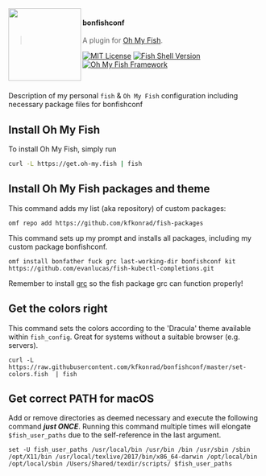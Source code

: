 <img src="https://cdn.rawgit.com/oh-my-fish/oh-my-fish/e4f1c2e0219a17e2c748b824004c8d0b38055c16/docs/logo.svg" align="left" width="144px" height="144px"/>

#### bonfishconf
> A plugin for [Oh My Fish](https://github.com/oh-my-fish/oh-my-fish).

[![MIT License](https://img.shields.io/badge/license-MIT-007EC7.svg?style=flat-square)](/LICENSE)
[![Fish Shell Version](https://img.shields.io/badge/fish-v2.2.0-007EC7.svg?style=flat-square)](https://fishshell.com)
[![Oh My Fish Framework](https://img.shields.io/badge/Oh%20My%20Fish-Framework-007EC7.svg?style=flat-square)](https://www.github.com/oh-my-fish/oh-my-fish)

<br/>

Description of my personal `fish` &amp; `Oh My Fish` configuration including necessary package files for bonfishconf

## Install Oh My Fish
To install Oh My Fish, simply run
```sh
curl -L https://get.oh-my.fish | fish
```

## Install Oh My Fish packages and theme
This command adds my list (aka repository) of custom packages:
```fish
omf repo add https://github.com/kfkonrad/fish-packages
```
This command sets up my prompt and installs all packages, including my custom package bonfishconf.
```fish
omf install bonfather fuck grc last-working-dir bonfishconf kit https://github.com/evanlucas/fish-kubectl-completions.git
```
Remember to install [grc](http://kassiopeia.juls.savba.sk/~garabik/software/grc.html) so the fish package grc can function properly!

## Get the colors right
This command sets the colors according to the 'Dracula' theme available within `fish_config`. Great for systems without a suitable browser (e.g. servers).
```fish
curl -L https://raw.githubusercontent.com/kfkonrad/bonfishconf/master/set-colors.fish  | fish
```

## Get correct PATH for macOS
Add or remove directories as deemed necessary and execute the following command ***just ONCE***. Running this command multiple times will elongate `$fish_user_paths` due to the self-reference in the last argument.
```fish
set -U fish_user_paths /usr/local/bin /usr/bin /bin /usr/sbin /sbin /opt/X11/bin /usr/local/texlive/2017/bin/x86_64-darwin /opt/local/bin /opt/local/sbin /Users/Shared/texdir/scripts/ $fish_user_paths
```
